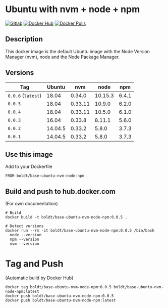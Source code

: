 # Ubuntu with nvm + node + npm

[![Gitlab](https://img.shields.io/static/v1.svg?label=Get%20the%20source%20code%20on&message=Github&color=555&style=flat&logo=github)](https://github.com/boldt/dockerfiles/tree/master/base-ubuntu-nvm-node-npm/)
[![Docker Hub](https://img.shields.io/static/v1.svg?label=Get%20the%20container%20on&message=Docker%20Hub&color=555&style=flat&logo=docker)](https://hub.docker.com/r/boldt/base-ubuntu-nvm-node-npm/)
[![Docker Pulls](https://img.shields.io/docker/pulls/boldt/base-ubuntu-nvm-node-npm.svg)](https://hub.docker.com/r/boldt/base-ubuntu-nvm-node-npm/)

## Description

This docker image is the default Ubuntu image with the Node Version Manager (nvm), node and the Node Package Manager.

## Versions

| Tag                 | Ubuntu  | nvm     | node    | npm    |
|-------------------- |-------- | ------- |-------- |------- |
| `0.0.6` (`latest`)  | 18.04   | 0.34.0  | 10.15.3 | 6.4.1  |
| `0.0.5`             | 18.04   | 0.33.11 | 10.9.0  | 6.2.0  |
| `0.0.4`             | 18.04   | 0.33.11 | 10.5.0  | 6.1.0  |
| `0.0.3`             | 16.04   | 0.33.8  | 8.11.1  | 5.6.0  |
| `0.0.2`             | 14.04.5 | 0.33.2  | 5.8.0   | 3.7.3  |
| `0.0.1`             | 14.04.5 | 0.33.2  | 5.8.0   | 3.7.3  |

## Use this image

Add to your Dockerfile

```
FROM boldt/base-ubuntu-nvm-node-npm
```

## Build and push to hub.docker.com

(For own documentation)

```
# Build
docker build -t boldt/base-ubuntu-nvm-node-npm:0.0.5 .

# Detect versions
docker run --rm -it boldt/base-ubuntu-nvm-node-npm:0.0.5 /bin/bash
  node --version
  npm --version
  nvm --version
```

# Tag and Push

(Automatic build by Docker Hub)

```
docker tag boldt/base-ubuntu-nvm-node-npm:0.0.5 boldt/base-ubuntu-nvm-node-npm:latest
docker push boldt/base-ubuntu-nvm-node-npm:0.0.5
docker push boldt/base-ubuntu-nvm-node-npm:latest
```
